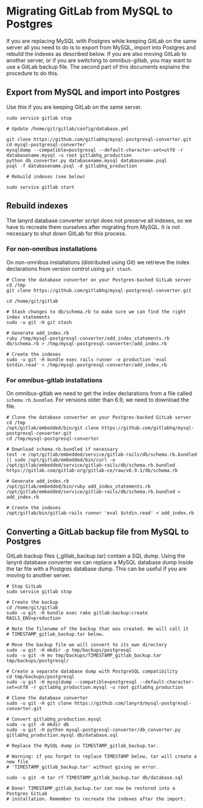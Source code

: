 # Migrating GitLab from MySQL to Postgres

If you are replacing MySQL with Postgres while keeping GitLab on the same server all you need to do is to export from MySQL, import into Postgres and rebuild the indexes as described below. If you are also moving GitLab to another server, or if you are switching to omnibus-gitlab, you may want to use a GitLab backup file. The second part of this documents explains the procedure to do this.

## Export from MySQL and import into Postgres

Use this if you are keeping GitLab on the same server.

```
sudo service gitlab stop

# Update /home/git/gitlab/config/database.yml

git clone https://github.com/gitlabhq/mysql-postgresql-converter.git
cd mysql-postgresql-converter
mysqldump --compatible=postgresql --default-character-set=utf8 -r databasename.mysql -u root gitlabhq_production
python db_converter.py databasename.mysql databasename.psql
psql -f databasename.psql -d gitlabhq_production

# Rebuild indexes (see below)

sudo service gitlab start
```

## Rebuild indexes

The lanyrd database converter script does not preserve all indexes, so we have to recreate them ourselves after migrating from MySQL. It is not necessary to shut down GitLab for this process.

### For non-omnibus installations

On non-omnibus installations (distributed using Git) we retrieve the index declarations from version control using `git stash`.

```
# Clone the database converter on your Postgres-backed GitLab server
cd /tmp
git clone https://github.com/gitlabhq/mysql-postgresql-converter.git

cd /home/git/gitlab

# Stash changes to db/schema.rb to make sure we can find the right index statements
sudo -u git -H git stash

# Generate add_index.rb
ruby /tmp/mysql-postgresql-converter/add_index_statements.rb db/schema.rb > /tmp/mysql-postgresql-converter/add_index.rb

# Create the indexes
sudo -u git -H bundle exec rails runner -e production 'eval $stdin.read' < /tmp/mysql-postgresql-converter/add_index.rb
```

### For omnibus-gitlab installations

On omnibus-gitlab we need to get the index declarations from a file called `schema.rb.bundled`. For versions older than 6.9, we need to download the file.

```
# Clone the database converter on your Postgres-backed GitLab server
cd /tmp
/opt/gitlab/embedded/bin/git clone https://github.com/gitlabhq/mysql-postgresql-converter.git
cd /tmp/mysql-postgresql-converter

# Download schema.rb.bundled if necessary
test -e /opt/gitlab/embedded/service/gitlab-rails/db/schema.rb.bundled || sudo /opt/gitlab/embedded/bin/curl -o /opt/gitlab/embedded/service/gitlab-rails/db/schema.rb.bundled https://gitlab.com/gitlab-org/gitlab-ce/raw/v6.9.1/db/schema.rb

# Generate add_index.rb
/opt/gitlab/embedded/bin/ruby add_index_statements.rb /opt/gitlab/embedded/service/gitlab-rails/db/schema.rb.bundled > add_index.rb

# Create the indexes
/opt/gitlab/bin/gitlab-rails runner 'eval $stdin.read' < add_index.rb
```

## Converting a GitLab backup file from MySQL to Postgres

GitLab backup files (<timestamp>_gitlab_backup.tar) contain a SQL dump. Using the lanyrd database converter we can replace a MySQL database dump inside the tar file with a Postgres database dump. This can be useful if you are moving to another server.

```
# Stop GitLab
sudo service gitlab stop

# Create the backup
cd /home/git/gitlab
sudo -u git -H bundle exec rake gitlab:backup:create RAILS_ENV=production

# Note the filename of the backup that was created. We will call it
# TIMESTAMP_gitlab_backup.tar below.

# Move the backup file we will convert to its own directory
sudo -u git -H mkdir -p tmp/backups/postgresql
sudo -u git -H mv tmp/backups/TIMESTAMP_gitlab_backup.tar tmp/backups/postgresql/

# Create a separate database dump with PostgreSQL compatibility
cd tmp/backups/postgresql
sudo -u git -H mysqldump --compatible=postgresql --default-character-set=utf8 -r gitlabhq_production.mysql -u root gitlabhq_production

# Clone the database converter
sudo -u git -H git clone https://github.com/lanyrd/mysql-postgresql-converter.git

# Convert gitlabhq_production.mysql
sudo -u git -H mkdir db
sudo -u git -H python mysql-postgresql-converter/db_converter.py gitlabhq_production.mysql db/database.sql

# Replace the MySQL dump in TIMESTAMP_gitlab_backup.tar.

# Warning: if you forget to replace TIMESTAMP below, tar will create a new file
# 'TIMESTAMP_gitlab_backup.tar' without giving an error.

sudo -u git -H tar rf TIMESTAMP_gitlab_backup.tar db/database.sql

# Done! TIMESTAMP_gitlab_backup.tar can now be restored into a Postgres GitLab
# installation. Remember to recreate the indexes after the import.
```
